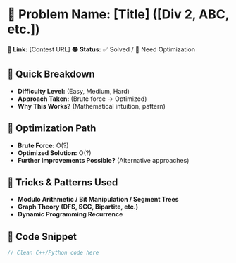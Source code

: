 # 🔹 Problem Name: [Title] ([Div 2, ABC, etc.])

**🔗 Link:** [Contest URL]
**🟢 Status:** ✅ Solved / 🔄 Need Optimization

## **🔹 Quick Breakdown**

- **Difficulty Level:** (Easy, Medium, Hard)
- **Approach Taken:** (Brute force → Optimized)
- **Why This Works?** (Mathematical intuition, pattern)

## **🔹 Optimization Path**

- **Brute Force:** O(?)
- **Optimized Solution:** O(?)
- **Further Improvements Possible?** (Alternative approaches)

## **🔹 Tricks & Patterns Used**

- **Modulo Arithmetic / Bit Manipulation / Segment Trees**
- **Graph Theory (DFS, SCC, Bipartite, etc.)**
- **Dynamic Programming Recurrence**

## **🔹 Code Snippet**

```cpp
// Clean C++/Python code here
```
